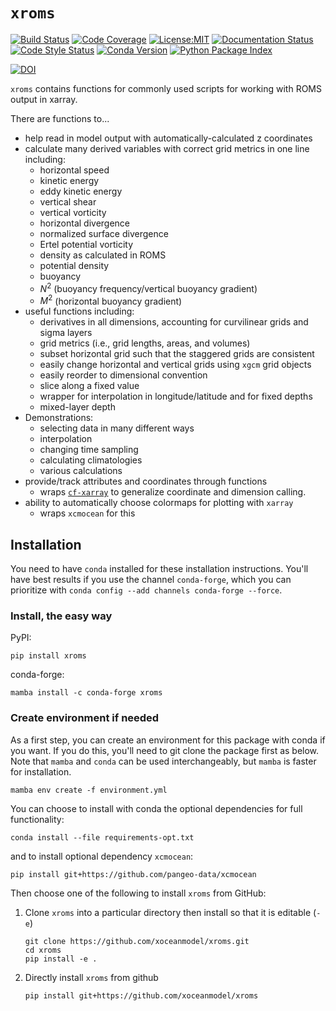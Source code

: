 # `xroms`

[![Build Status](https://img.shields.io/github/actions/workflow/status/xoceanmodel/xroms/test.yaml?branch=main&logo=github&style=for-the-badge)](https://github.com/xoceanmodel/xroms/actions)
[![Code Coverage](https://img.shields.io/codecov/c/github/xoceanmodel/xroms.svg?style=for-the-badge)](https://codecov.io/gh/xoceanmodel/xroms)
[![License:MIT](https://img.shields.io/badge/License-MIT-green.svg?style=for-the-badge)](https://opensource.org/licenses/MIT)
[![Documentation Status](https://img.shields.io/readthedocs/xroms/latest.svg?style=for-the-badge)](https://xroms.readthedocs.io/en/latest/?badge=latest)
[![Code Style Status](https://img.shields.io/github/actions/workflow/status/xoceanmodel/xroms/pre-commit.yml?branch-main&label=Code%20Style&style=for-the-badge)](https://github.com/xoceanmodel/xroms/actions)
[![Conda Version](https://img.shields.io/conda/vn/conda-forge/xroms.svg?style=for-the-badge)](https://anaconda.org/conda-forge/xroms)
[![Python Package Index](https://img.shields.io/pypi/v/xroms.svg?style=for-the-badge)](https://pypi.org/project/xroms)

[![DOI](https://zenodo.org/badge/265067025.svg?style=for-the-badge)](https://zenodo.org/badge/latestdoi/265067025)

`xroms` contains functions for commonly used scripts for working with ROMS output in xarray.

There are functions to...
* help read in model output with automatically-calculated z coordinates
* calculate many derived variables with correct grid metrics in one line including:
  * horizontal speed
  * kinetic energy
  * eddy kinetic energy
  * vertical shear
  * vertical vorticity
  * horizontal divergence
  * normalized surface divergence
  * Ertel potential vorticity
  * density as calculated in ROMS
  * potential density
  * buoyancy
  * $N^2$ (buoyancy frequency/vertical buoyancy gradient)
  * $M^2$ (horizontal buoyancy gradient)
* useful functions including:
  * derivatives in all dimensions, accounting for curvilinear grids and sigma layers
  * grid metrics (i.e., grid lengths, areas, and volumes)
  * subset horizontal grid such that the staggered grids are consistent
  * easily change horizontal and vertical grids using `xgcm` grid objects
  * easily reorder to dimensional convention
  * slice along a fixed value
  * wrapper for interpolation in longitude/latitude and for fixed depths
  * mixed-layer depth
* Demonstrations:
  * selecting data in many different ways
  * interpolation
  * changing time sampling
  * calculating climatologies
  * various calculations
* provide/track attributes and coordinates through functions
  * wraps [`cf-xarray`](https://cf-xarray.readthedocs.io/en/latest/) to generalize coordinate and dimension calling.
* ability to automatically choose colormaps for plotting with `xarray`
  * wraps `xcmocean` for this


## Installation

You need to have `conda` installed for these installation instructions. You'll have best results if you use the channel `conda-forge`, which you can prioritize with `conda config --add channels conda-forge --force`.

### Install, the easy way

PyPI:

  ```
  pip install xroms
  ```

conda-forge:

  ```
  mamba install -c conda-forge xroms
  ```

### Create environment if needed

As a first step, you can create an environment for this package with conda if you want. If you do this, you'll need to git clone the package first as below. Note that `mamba` and `conda` can be used interchangeably, but `mamba` is faster for installation.

    mamba env create -f environment.yml

You can choose to install with conda the optional dependencies for full functionality:

    conda install --file requirements-opt.txt

and to install optional dependency `xcmocean`:


    pip install git+https://github.com/pangeo-data/xcmocean

Then choose one of the following to install `xroms` from GitHub:

1. Clone `xroms` into a particular directory then install so that it is editable (`-e`)

    ```
    git clone https://github.com/xoceanmodel/xroms.git
    cd xroms
    pip install -e .
    ```

1. Directly install `xroms` from github

    ```
    pip install git+https://github.com/xoceanmodel/xroms
    ```
